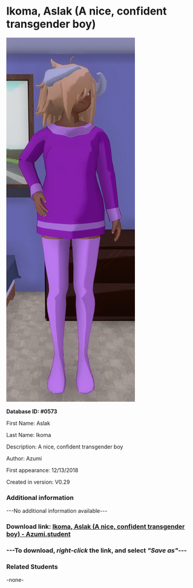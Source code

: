 # Ikoma, Aslak (A nice, confident transgender boy)

<img src="../../Files/Images/Ikoma, Aslak (A nice, confident transgender boy).png" title="Ikoma, Aslak (A nice, confident transgender boy) - Azumi">

**Database ID: #0573**

First Name: Aslak

Last Name: Ikoma

Description: A nice, confident transgender boy

Author: Azumi

First appearance: 12/13/2018

Created in version: V0.29

### Additional information

---No additional information available---

### Download link: <a href="https://raw.githubusercontent.com/Arbiter1223/Daigaku-Gurashi-Custom-Students/master/Files/Student%20Files/Ikoma%2C%20Aslak%20(A%20nice%2C%20confident%20transgender%20boy)%20-%20Azumi.student">Ikoma, Aslak (A nice, confident transgender boy) - Azumi.student</a>

### ---**To download, _right-click_ the link, and select _"Save as"_**---

### Related Students

-none-
